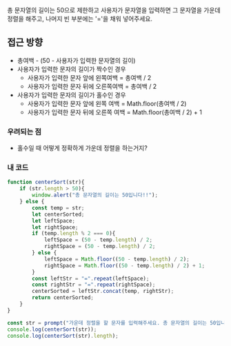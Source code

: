 총 문자열의 길이는 50으로 제한하고 사용자가 문자열을 입력하면 그 문자열을 가운데 정렬을 해주고, 나머지 빈 부분에는 '='을 채워 넣어주세요.

## 접근 방향
* 총여백 - (50 - 사용자가 입력한 문자열의 길이)
* 사용자가 입력한 문자의 길이가 짝수인 경우
    *   사용자가 입력한 문자 앞에 왼쪽여백 = 총여백 / 2
    *   사용자가 입력한 문자 뒤에 오른쪽여백 = 총여백 / 2
* 사용자가 입력한 문자의 길이가 홀수인 경우
    *   사용자가 입력한 문자 앞에 왼쪽 여백 = Math.floor(총여백 / 2)
    *   사용자가 입력한 문자 뒤에 오른쪽 여백 = Math.floor(총여백 / 2) + 1
### 우려되는 점
*   홀수일 때 어떻게 정확하게 가운데 정렬을 하는거지?
### 내 코드
```js
function centerSort(str){
    if (str.length > 50){
        window.alert("총 문자열의 길이는 50입니다!!");
    } else {
        const temp = str;
        let centerSorted;
        let leftSpace;
        let rightSpace;
        if (temp.length % 2 === 0){
            leftSpace = (50 - temp.length) / 2;
            rightSpace = (50 - temp.length) / 2;
        } else {
            leftSpace = Math.floor((50 - temp.length) / 2);
            rightSpace = Math.floor((50 - temp.length) / 2) + 1;
        }
        const leftStr = "=".repeat(leftSpace);
        const rightStr = "=".repeat(rightSpace);
        centerSorted = leftStr.concat(temp, rightStr);
        return centerSorted;
    }
}

const str = prompt("가운데 정렬을 할 문자를 입력해주세요. 총 문자열의 길이는 50입니다.");
console.log(centerSort(str));
console.log(centerSort(str).length);
```
